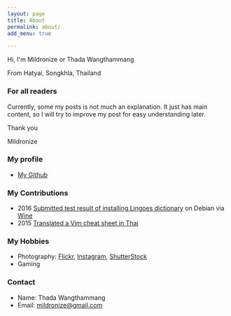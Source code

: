 ```yaml
---
layout: page
title: About
permalink: about/
add_menu: true

---
```


Hi, I'm Mildronize or Thada Wangthammang

From Hatyai, Songkhla, Thailand

### For all readers
Currently, some my posts is not much an explanation. It just has main content, so I will try to improve my post for easy understanding later.

Thank you

Mildronize

### My profile
- [My Github](https://github.com/mildronize)

### My Contributions
- 2016 [Submitted test result of installing ](https://appdb.winehq.org/objectManager.php?sClass=version&iId=33492) [Lingoes dictionary](http://www.lingoes.net/) on Debian via [Wine](https://www.winehq.org/)
- 2015 [Translated a Vim cheat sheet in Thai](http://vim.rtorr.com/lang/th/)


### My Hobbies
- Photography: [Flickr](https://www.flickr.com/photos/mildronize), [Instagram](https://instagram.com/mildronize/), [ShutterStock](http://www.shutterstock.com/g/mildronize)
- Gaming

### Contact
- Name: Thada Wangthammang
- Email: [mildronize@gmail.com](mailto:mildronize@gmail.com)
